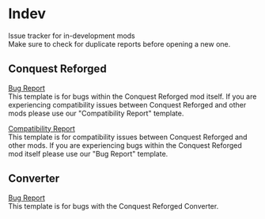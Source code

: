 # Indev
Issue tracker for in-development mods    
Make sure to check for duplicate reports before opening a new one.

## **Conquest Reforged**

[Bug Report](https://github.com/Conquest-Reforged/Indev/issues/new?assignees=&labels=Bug%2C+Conquest+Reforged&template=conquest-reforged-bug-report.md&title=)    
This template is for bugs within the Conquest Reforged mod itself. If you are experiencing compatibility issues between Conquest Reforged and other mods please use our "Compatibility Report" template.

[Compatibility Report](https://github.com/Conquest-Reforged/Indev/issues/new?assignees=&labels=Conquest+Reforged%2C+Incompatibility&template=conquest-reforged-compatibility-report.md&title=)    
This template is for compatibility issues between Conquest Reforged and other mods. If you are experiencing bugs within the Conquest Reforged mod itself please use our "Bug Report" template.

## **Converter**

[Bug Report](https://github.com/Conquest-Reforged/Indev/issues/new?assignees=&labels=Bug%2C+Converter&template=converter-bug-report.md&title=)    
This template is for bugs with the Conquest Reforged Converter.
